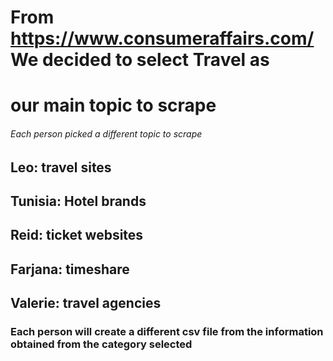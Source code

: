 # From https://www.consumeraffairs.com/ We decided to select Travel as
# our main topic to scrape

###### Each person picked a different topic to scrape  ##############

## Leo: travel sites
## Tunisia: Hotel brands
## Reid: ticket websites
## Farjana: timeshare
## Valerie: travel agencies

### Each person will create a different csv file from the information obtained from the category selected

